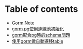 # Table of contents

* [Gorm Note](README.md)
* [gorm pg使用連線池初始化](gorm-pg-shi-yong-lian-xian-chi-chu-shi-hua.md)
* [gorm配合pg時的schema問題](gorm-pei-he-pg-shi-de-schema-wen-ti.md)
* [使用gorm做自動遷移table](shi-yong-gorm-zuo-zi-dong-qian-yi-table.md)
